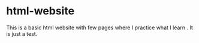 # html-website


This is a basic html website with few pages where I practice what I learn . It is just a test. 
